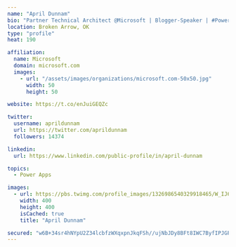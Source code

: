 ```yaml
---
name: "April Dunnam"
bio: "Partner Technical Architect @Microsoft | Blogger-Speaker | #PowerApps, #PowerAutomate, #Office365, #SharePoint | #WIT | #Karaoke Queen"
location: Broken Arrow, OK
type: "profile"
heat: 190

affiliation:
  name: Microsoft
  domain: microsoft.com
  images:
    - url: "/assets/images/organizations/microsoft.com-50x50.jpg"
      width: 50
      height: 50

website: https://t.co/enJuiGEQZc

twitter:
  username: aprildunnam
  url: https://twitter.com/aprildunnam
  followers: 14374

linkedin:
  url: https://www.linkedin.com/public-profile/in/april-dunnam

topics:
  - Power Apps

images:
  - url: https://pbs.twimg.com/profile_images/1326986540329918465/W_IJ6Ih2_400x400.jpg
    width: 400
    height: 400
    isCached: true
    title: "April Dunnam"

secured: "w6B+34sr4hNYpU2Z34lcbfzWXqxpnJkqFSh//ujNbJDy8BFt8IWC7ByfIPJGPDFLmjl8EKBbV/m2Um0WGUDzio2aEablItO243l3RzcLzqGMGFDKle3kv6KWBLby5TYKxAr8V9ALeTUIyiu20fMqR4n3yLtxYvxt6MWejjyL+lVynvqPHd5nN0oGt9OoYmSvmOzt9L48wXJcw5ommjVj5+5bCthumQ7ply1FdvIWpgmDVlf/nZk0VKSfv7/3Aemfug+i6LcC67S4ZOnhusH7EYkFMf0huWsFXxXbzdJJt7V6IigxB9kkqhSQE4VPuW037mJ8x5f8NN01pfHfSuLMZWXnVPRXa1Wn6jTcdWFgdBdmJn23LSdJRzSzzEji44lXbN/yEuzXBqLZAA9UVMnDM4C5j32fuMHWfQEGgSKWT2s=;WwbH3ft9lbqD86yQQBVEcA=="
---
```


